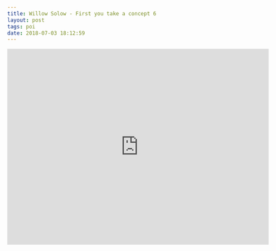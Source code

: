 ```yaml
---
title: Willow Solow - First you take a concept 6
layout: post
tags: poi
date: 2018-07-03 18:12:59
---
```

<iframe width="603" height="452" src="https://www.youtube.com/embed/8oFP8rc0eqk" frameborder="0" allowfullscreen="true"></iframe>
